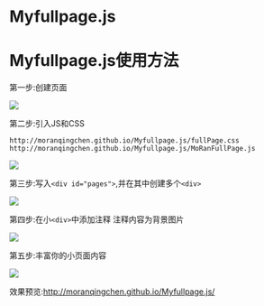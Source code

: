 # Myfullpage.js
# Myfullpage.js使用方法
第一步:创建页面


![](http://moranqingchen.github.io/Myfullpage.js/使用方法/1.png)


第二步:引入JS和CSS


`http://moranqingchen.github.io/Myfullpage.js/fullPage.css`
`http://moranqingchen.github.io/Myfullpage.js/MoRanFullPage.js`



![](http://moranqingchen.github.io/Myfullpage.js/使用方法/2.png)


第三步:写入`<div id="pages">`,并在其中创建多个`<div>`


![](http://moranqingchen.github.io/Myfullpage.js/使用方法/3.png)


第四步:在小`<div>`中添加注释   注释内容为背景图片


![](http://moranqingchen.github.io/Myfullpage.js/使用方法/4.png)


第五步:丰富你的小页面内容


![](http://moranqingchen.github.io/Myfullpage.js/使用方法/5.png)

效果预览:http://moranqingchen.github.io/Myfullpage.js/
